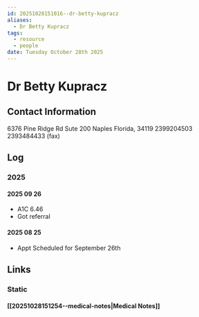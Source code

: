 ```yaml
---
id: 20251028151016--dr-betty-kupracz
aliases:
  - Dr Betty Kupracz
tags:
  - resource
  - people
date: Tuesday October 28th 2025
---
```


# Dr Betty Kupracz

## Contact Information
  6376 Pine Ridge Rd Sute 200
  Naples Florida, 34119
  2399204503
  2393484433 (fax)

## Log

### 2025

#### 2025 09 26
+ A1C  6.46
+ Got referral 
  
#### 2025 08 25
+ Appt Scheduled for September 26th

## Links
### Static
#### [[20251028151254--medical-notes|Medical Notes]]
